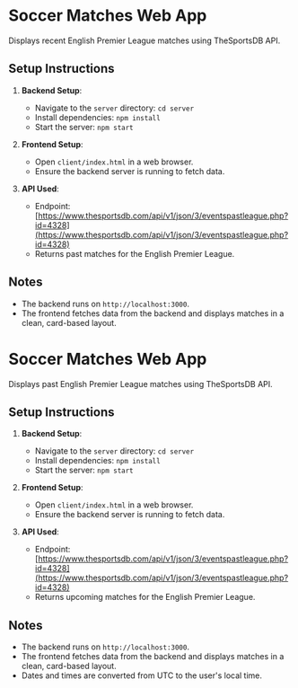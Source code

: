 # Soccer Matches Web App

Displays recent English Premier League matches using TheSportsDB API.

## Setup Instructions

1. **Backend Setup**:
   - Navigate to the `server` directory: `cd server`
   - Install dependencies: `npm install`
   - Start the server: `npm start`

2. **Frontend Setup**:
   - Open `client/index.html` in a web browser.
   - Ensure the backend server is running to fetch data.

3. **API Used**:
   - Endpoint: [https://www.thesportsdb.com/api/v1/json/3/eventspastleague.php?id=4328](https://www.thesportsdb.com/api/v1/json/3/eventspastleague.php?id=4328)
   - Returns past matches for the English Premier League.

## Notes
- The backend runs on `http://localhost:3000`.
- The frontend fetches data from the backend and displays matches in a clean, card-based layout.
# Soccer Matches Web App

Displays past English Premier League matches using TheSportsDB API.

## Setup Instructions

1. **Backend Setup**:
   - Navigate to the `server` directory: `cd server`
   - Install dependencies: `npm install`
   - Start the server: `npm start`

2. **Frontend Setup**:
   - Open `client/index.html` in a web browser.
   - Ensure the backend server is running to fetch data.

3. **API Used**:
   - Endpoint: [https://www.thesportsdb.com/api/v1/json/3/eventspastleague.php?id=4328](https://www.thesportsdb.com/api/v1/json/3/eventspastleague.php?id=4328)
   - Returns upcoming matches for the English Premier League.

## Notes
- The backend runs on `http://localhost:3000`.
- The frontend fetches data from the backend and displays matches in a clean, card-based layout.
- Dates and times are converted from UTC to the user's local time.
